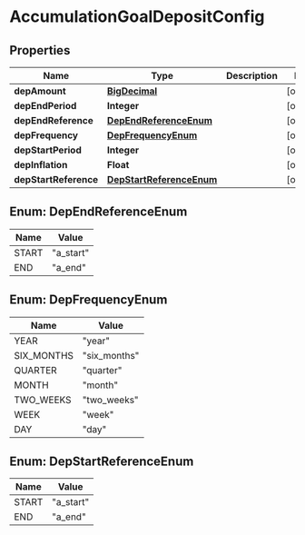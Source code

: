 
# AccumulationGoalDepositConfig

## Properties
Name | Type | Description | Notes
------------ | ------------- | ------------- | -------------
**depAmount** | [**BigDecimal**](BigDecimal.md) |  |  [optional]
**depEndPeriod** | **Integer** |  |  [optional]
**depEndReference** | [**DepEndReferenceEnum**](#DepEndReferenceEnum) |  |  [optional]
**depFrequency** | [**DepFrequencyEnum**](#DepFrequencyEnum) |  |  [optional]
**depStartPeriod** | **Integer** |  |  [optional]
**depInflation** | **Float** |  |  [optional]
**depStartReference** | [**DepStartReferenceEnum**](#DepStartReferenceEnum) |  |  [optional]


<a name="DepEndReferenceEnum"></a>
## Enum: DepEndReferenceEnum
Name | Value
---- | -----
START | &quot;a_start&quot;
END | &quot;a_end&quot;


<a name="DepFrequencyEnum"></a>
## Enum: DepFrequencyEnum
Name | Value
---- | -----
YEAR | &quot;year&quot;
SIX_MONTHS | &quot;six_months&quot;
QUARTER | &quot;quarter&quot;
MONTH | &quot;month&quot;
TWO_WEEKS | &quot;two_weeks&quot;
WEEK | &quot;week&quot;
DAY | &quot;day&quot;


<a name="DepStartReferenceEnum"></a>
## Enum: DepStartReferenceEnum
Name | Value
---- | -----
START | &quot;a_start&quot;
END | &quot;a_end&quot;



